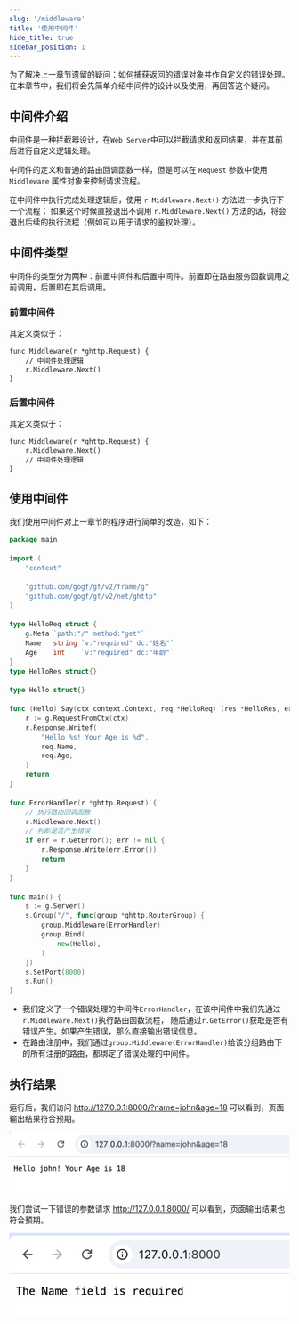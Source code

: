 ```yaml
---
slug: '/middleware'
title: '使用中间件'
hide_title: true
sidebar_position: 1
---
```


为了解决上一章节遗留的疑问：如何捕获返回的错误对象并作自定义的错误处理。
在本章节中，我们将会先简单介绍中间件的设计以及使用，再回答这个疑问。

## 中间件介绍

中间件是一种拦截器设计，在`Web Server`中可以拦截请求和返回结果，并在其前后进行自定义逻辑处理。

中间件的定义和普通的路由回调函数一样，但是可以在 `Request` 参数中使用 `Middleware` 属性对象来控制请求流程。

在中间件中执行完成处理逻辑后，使用 `r.Middleware.Next()` 方法进一步执行下一个流程；
如果这个时候直接退出不调用 `r.Middleware.Next()` 方法的话，将会退出后续的执行流程（例如可以用于请求的鉴权处理）。

## 中间件类型

中间件的类型分为两种：前置中间件和后置中间件。前置即在路由服务函数调用之前调用，后置即在其后调用。

### 前置中间件

其定义类似于：

```
func Middleware(r *ghttp.Request) {
	// 中间件处理逻辑
	r.Middleware.Next()
}
```

### 后置中间件

其定义类似于：

```
func Middleware(r *ghttp.Request) {
	r.Middleware.Next()
	// 中间件处理逻辑
}
```

## 使用中间件

我们使用中间件对上一章节的程序进行简单的改造，如下：
```go
package main

import (
	"context"

	"github.com/gogf/gf/v2/frame/g"
	"github.com/gogf/gf/v2/net/ghttp"
)

type HelloReq struct {
	g.Meta `path:"/" method:"get"`
	Name   string `v:"required" dc:"姓名"`
	Age    int    `v:"required" dc:"年龄"`
}
type HelloRes struct{}

type Hello struct{}

func (Hello) Say(ctx context.Context, req *HelloReq) (res *HelloRes, err error) {
	r := g.RequestFromCtx(ctx)
	r.Response.Writef(
		"Hello %s! Your Age is %d",
		req.Name,
		req.Age,
	)
	return
}

func ErrorHandler(r *ghttp.Request) {
    // 执行路由回调函数
	r.Middleware.Next()
    // 判断是否产生错误
	if err = r.GetError(); err != nil {
		r.Response.Write(err.Error())
		return
	}
}

func main() {
	s := g.Server()
	s.Group("/", func(group *ghttp.RouterGroup) {
		group.Middleware(ErrorHandler)
		group.Bind(
			new(Hello),
		)
	})
	s.SetPort(8000)
	s.Run()
}
```
- 我们定义了一个错误处理的中间件`ErrorHandler`，在该中间件中我们先通过`r.Middleware.Next()`执行路由函数流程，
  随后通过`r.GetError()`获取是否有错误产生。如果产生错误，那么直接输出错误信息。
- 在路由注册中，我们通过`group.Middleware(ErrorHandler)`给该分组路由下的所有注册的路由，都绑定了错误处理的中间件。

## 执行结果

运行后，我们访问 http://127.0.0.1:8000/?name=john&age=18 可以看到，页面输出结果符合预期。

![img.png](img.png)

我们尝试一下错误的参数请求 http://127.0.0.1:8000/ 可以看到，页面输出结果也符合预期。

![img_3.png](img_3.png)
















